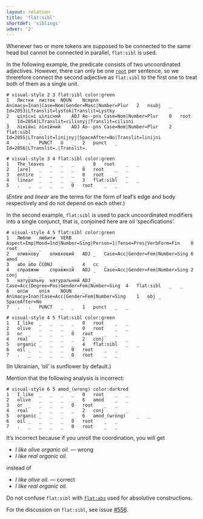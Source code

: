 ```yaml
---
layout: relation
title: 'flat:sibl'
shortdef: 'siblings'
udver: '2'
---
```


Whenever two or more tokens are supposed to be connected to the same head but cannot be connected in parallel, `flat:sibl` is used.

In the following example, the predicate consists of two uncoordinated adjectives. However, there can only be one [`root`](root.html) per sentence, so we threrefore connect the second adjective as `flat:sibl` to the first one to treat both of them as a single unit.

~~~ conllu
# visual-style 2 3 flat:sibl color:green
1	Листки	листок	NOUN	Ncmpnn	Animacy=Inan|Case=Nom|Gender=Masc|Number=Plur	2	nsubj	_	Id=2053|LTranslit=lystok|Translit=Lystky
2	цілісні	цілісний	ADJ	Ao--pns	Case=Nom|Number=Plur	0	root	_	Id=2054|LTranslit=cilisnyj|Translit=cilisni
3	лінійні	лінійний	ADJ	Ao--pns	Case=Nom|Number=Plur	2	flat:sibl	_	Id=2055|LTranslit=linijnyj|SpaceAfter=No|Translit=linijni
4	.	.	PUNCT	U	_	2	punct	_	Id=2056|LTranslit=.|Translit=.

# visual-style 3 4 flat:sibl color:green
1	The_leaves	_	_	_	_	0	root	_	_
2	[are]	_	_	_	_	0	root	_	_
3	entire	_	_	_	_	0	root	_	_
4	linear	_	_	_	_	3	flat:sibl	_	_
5	.	_	_	_	_	0	root	_	_

~~~
(_Entire_ and _linear_ are the terms for the form of leaf’s edge and body respectively and do not depend on each other.)

In the second example, `flat:sibl` is used to pack uncoordinated modifiers into a single conjunct, that is, conjoined here are oil ‘specifications’.

~~~ conllu
# visual-style 4 5 flat:sibl color:green
1	Люблю	любити	VERB	_	Aspect=Imp|Mood=Ind|Number=Sing|Person=1|Tense=Pres|VerbForm=Fin	0	root	_	_
2	оливкову	оливковий	ADJ	_	Case=Acc|Gender=Fem|Number=Sing	6	amod	_	_
3	або	або	CCONJ	_	_	4	cc	_	_
4	справжню	справжній	ADJ	_	Case=Acc|Gender=Fem|Number=Sing	2	conj	_	_
5	натуральну	натуральний	ADJ	_	Case=Acc|Degree=Pos|Gender=Fem|Number=Sing	4	flat:sibl	_	_
6	олію	олія	NOUN	_	Animacy=Inan|Case=Acc|Gender=Fem|Number=Sing	1	obj	_	SpaceAfter=No
7	.	.	PUNCT	_	_	1	punct	_	_

# visual-style 4 5 flat:sibl color:green
1	I_like	_	_	_	_	0	root	_	_
2	olive	_	_	_	_	0	root	_	_
3	or	_	_	_	_	0	root	_	_
4	real	_	_	_	_	2	conj	_	_
5	organic	_	_	_	_	4	flat:sibl	_	_
6	oil	_	_	_	_	0	root	_	_
7	.	_	_	_	_	0	root	_	_

~~~

(In Ukrainian, ‘oil’ is sunflower by default.)

Mention that the following analysis is incorrect:
~~~ conllu
# visual-style 6 5 amod_(wrong) color:darkred
1	I_like	_	_	_	_	0	root	_	_
2	olive	_	_	_	_	6	amod	_	_
3	or	_	_	_	_	0	root	_	_
4	real	_	_	_	_	2	conj	_	_
5	organic	_	_	_	_	6	amod_(wrong)	_	_
6	oil	_	_	_	_	0	root	_	_
7	.	_	_	_	_	0	root	_	_

~~~

It’s incorrect because if you unroll the coordination, you will get
- _I like olive organic oil._ — wrong
- _I like real organic oil._

instead of
- _I like olive oil._ — correct
- _I like real organic oil._

Do not confuse `flat:sibl` with [`flat:abs`](flat-abs.html) used for absolutive constructions.

For the discussion on `flat:sibl`, see issue [#556](https://github.com/UniversalDependencies/docs/issues/556).
<!-- Interlanguage links updated So kvě 14 19:03:39 CEST 2022 -->
